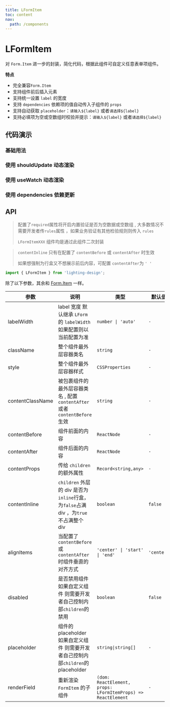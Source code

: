 ```yaml
---
title: LFormItem
toc: content
nav:
  path: /components
---
```


# LFormItem

对 `Form.Item` 进一步的封装，简化代码，根据此组件可自定义任意表单项组件。

**特点**

- 完全兼容`Form.Item`
- 支持组件前后插入元素
- 支持统一设置 `label` 的宽度
- 支持 `dependencies` 依赖项的值自动传入子组件的 `props`
- 支持自动获取 `placeholder`：`请输入${label}` 或者`请选择${label}`
- 支持必填项为空或空数组时校验并提示：`请输入${label}` 或者`请选择${label}`

## 代码演示

### 基础用法

<code src='./demos/Demo2.tsx'></code>

### 使用 shouldUpdate 动态渲染

<code src='./demos/Demo1.tsx'></code>

### 使用 useWatch 动态渲染

<code src='./demos/Demo3.tsx'></code>

### 使用 dependencies 依赖更新

<code src='./demos/Demo4.tsx'></code>

## API

> 配置了`required`属性将开启内置验证是否为空数据或空数组 , 大多数情况不需要开发者传`rules`属性 ，如果业务验证有其他检验规则则传入 `rules`
>
> `LFormItemXXX` 组件均是通过此组件二次封装

> `contentInline` 只有在配置了 `contentBefore` 或 `contentAfter` 时生效
>
> 如果想强制为行盒又不想展示前后内容，可配置 `contentAfter`为 `' '`

```ts
import { LFormItem } from 'lighting-design';
```

除了以下参数，其余和 [Form.Item](https://ant.design/components/form-cn#formitem) 一样。

| 参数             | 说明                                                                                  | 类型                                                         | 默认值     |
| ---------------- | ------------------------------------------------------------------------------------- | ------------------------------------------------------------ | ---------- |
| labelWidth       | label 宽度 默认继承 `LForm`的 `labelWidth` 如果配置则以当前配置为准                   | `number \| 'auto'`                                           | `-`        |
| className        | 整个组件最外层容器类名                                                                | `string`                                                     | `-`        |
| style            | 整个组件最外层容器样式                                                                | `CSSProperties`                                              | `-`        |
| contentClassName | 被包裹组件的最外层容器类名 , 配置 `contentAfter` 或者 `contentBefore` 生效            | `string`                                                     | `-`        |
| contentBefore    | 组件前面的内容                                                                        | `ReactNode`                                                  | `-`        |
| contentAfter     | 组件后面的内容                                                                        | `ReactNode`                                                  | `-`        |
| contentProps     | 传给 `children` 的额外属性                                                            | `Record<string,any>`                                         | `-`        |
| contentInline    | `children` 外层的 div 是否为 `inline`行盒，为`false`占满 div ，为`true`不占满整个 div | `boolean`                                                    | `false`    |
| alignItems       | 当配置了 `contentBefore` 或 `contentAfter` 时组件垂直的对齐方式                       | `'center' \| 'start' \| 'end'`                               | `'center'` |
| disabled         | 是否禁用组件<br>如果自定义组件 则需要开发者自己控制内部`children`的禁用               | `boolean`                                                    | `false`    |
| placeholder      | 组件的 placeholder<br>如果自定义组件 则需要开发者自己控制内部`children`的 placeholder | `string\|string[]`                                           | `-`        |
| renderField      | 重新渲染 `FormItem` 的子组件                                                          | `(dom: ReactElement, props: LFormItemProps) => ReactElement` | `-`        |
